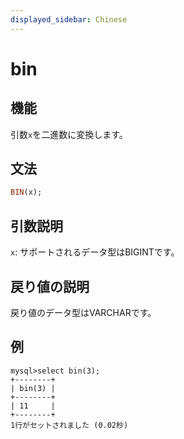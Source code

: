 ```yaml
---
displayed_sidebar: Chinese
---
```


# bin

## 機能

引数`x`を二進数に変換します。

## 文法

```Haskell
BIN(x);
```

## 引数説明

`x`: サポートされるデータ型はBIGINTです。

## 戻り値の説明

戻り値のデータ型はVARCHARです。

## 例

```Plain Text
mysql>select bin(3);
+--------+
| bin(3) |
+--------+
| 11     |
+--------+
1行がセットされました (0.02秒)
```
